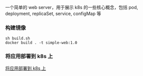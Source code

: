 一个简单的 web server，用于展示 k8s 的一些核心概念，包括 pod, deployment, replicaSet, service, configMap 等

### 构建镜像
```shell script
sh build.sh
docker build . -t simple-web:1.0
```

### 将应用部署到 k8s 上
[将应用部署到 k8s 上](https://akisaya.github.io/2020/%E5%B0%86%E4%BD%A0%E7%9A%84%E5%BA%94%E7%94%A8%E9%83%A8%E7%BD%B2%E5%9C%A8-K8S-%E4%B8%8A/)
